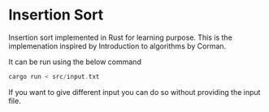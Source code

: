 # Insertion Sort
Insertion sort implemented in Rust for learning purpose.
This is the implemenation inspired by Introduction to algorithms by Corman.

It can be run using the below command
```rust
cargo run < src/input.txt
```

If you want to give different input you can do so without providing the input file.